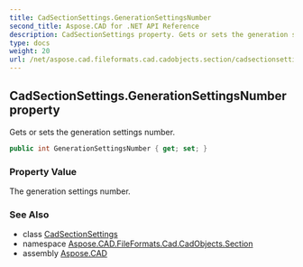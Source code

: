 ```yaml
---
title: CadSectionSettings.GenerationSettingsNumber
second_title: Aspose.CAD for .NET API Reference
description: CadSectionSettings property. Gets or sets the generation settings number
type: docs
weight: 20
url: /net/aspose.cad.fileformats.cad.cadobjects.section/cadsectionsettings/generationsettingsnumber/
---
```

## CadSectionSettings.GenerationSettingsNumber property

Gets or sets the generation settings number.

```csharp
public int GenerationSettingsNumber { get; set; }
```

### Property Value

The generation settings number.

### See Also

* class [CadSectionSettings](../)
* namespace [Aspose.CAD.FileFormats.Cad.CadObjects.Section](../../cadsectionsettings/)
* assembly [Aspose.CAD](../../../)


